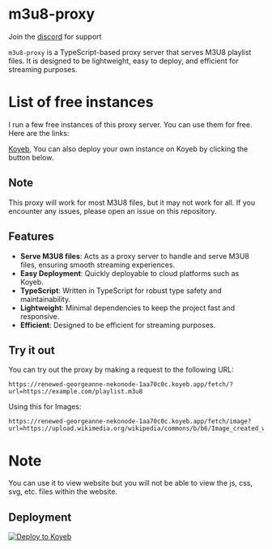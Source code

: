 # m3u8-proxy

Join the [discord](https://discord.gg/88ArBFRcY8) for support

`m3u8-proxy` is a TypeScript-based proxy server that serves M3U8 playlist files. It is designed to be lightweight, easy to deploy, and efficient for streaming purposes.

# List of free instances

I run a few free instances of this proxy server. You can use them for free. Here are the links:

[Koyeb](https://renewed-georgeanne-nekonode-1aa70c0c.koyeb.app/), You can also deploy your own instance on Koyeb by clicking the button below.

## Note

This proxy will work for most M3U8 files, but it may not work for all. If you encounter any issues, please open an issue on this repository.

## Features

- **Serve M3U8 files**: Acts as a proxy server to handle and serve M3U8 files, ensuring smooth streaming experiences.
- **Easy Deployment**: Quickly deployable to cloud platforms such as Koyeb.
- **TypeScript**: Written in TypeScript for robust type safety and maintainability.
- **Lightweight**: Minimal dependencies to keep the project fast and responsive.
- **Efficient**: Designed to be efficient for streaming purposes.

## Try it out

You can try out the proxy by making a request to the following URL:

```
https://renewed-georgeanne-nekonode-1aa70c0c.koyeb.app/fetch/?url=https://example.com/playlist.m3u8
```

Using this for Images:

```
https://renewed-georgeanne-nekonode-1aa70c0c.koyeb.app/fetch/image?url=https://upload.wikimedia.org/wikipedia/commons/b/b6/Image_created_with_a_mobile_phone.png
```

# Note

You can use it to view website but you will not be able to view the js, css, svg, etc. files within the website.

## Deployment 

[![Deploy to Koyeb](https://www.koyeb.com/static/images/deploy/button.svg)](https://app.koyeb.com/deploy?name=simple-proxy&type=git&repository=DeveloperJosh/m3u8-proxy&branch=main&env[PORT]=3000&ports=3000;http;/&builder=dockerfile)